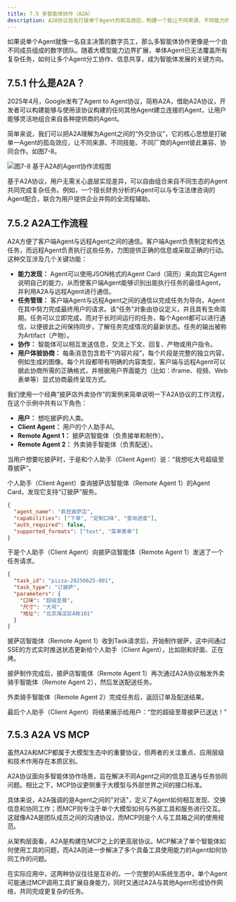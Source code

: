 ```yaml
---
title: 7.5 多智能体协作（A2A）
description: A2A协议旨在打破单个Agent的孤岛效应，构建一个能让不同来源、不同能力的Agent相互发现、通信和协同工作的“数字团队”。通过标准化的“简历”（Agent Card）、任务管理和协作机制，A2A协议让开发者可以自由组合来自不同生态的Agent，联合完成更复杂的跨领域任务，推动了AI从个体智能向群体智能的演进。
---
```


如果说单个Agent就像一名自主决策的数字员工，那么多智能体协作更像是一个由不同成员组成的数字团队。随着大模型能力边界扩展，单体Agent已无法覆盖所有复杂任务，如何让多个Agent分工协作、信息共享，成为智能体发展的关键方向。


## 7.5.1 什么是A2A？

2025年4月，Google发布了Agent to Agent协议，简称A2A，借助A2A协议，开发者可以构建能够与使用该协议构建的任何其他Agent建立连接的Agent，让用户能够灵活地组合来自各种提供商的Agent。

简单来说，我们可以把A2A理解为Agent之间的“外交协议”，它的核心思想是打破单一Agent的孤岛效应，让不同来源、不同技能、不同厂商的Agent彼此兼容、协同合作。如图7-8。

![图7-8 基于A2A的Agent协作流程图](https://cdn.isboyjc.com/ai-evolution/1756139329758.png)

基于A2A协议，用户无需关心底层实现差异，可以自由组合来自不同生态的Agent共同完成复杂任务。例如，一个擅长财务分析的Agent可以与专注法律咨询的Agent配合，联合为用户提供企业并购的全流程辅助。

## 7.5.2 A2A工作流程

A2A方便了客户端Agent与远程Agent之间的通信。客户端Agent负责制定和传达任务，而远程Agent负责执行这些任务，力图提供正确的信息或采取正确的行动。这种交互涉及几个关键功能：

- **能力发现：** Agent可以使用JSON格式的Agent Card（简历）来向其它Agent说明自己的能力，从而使客户端Agent能够识别出能执行任务的最佳Agent，并利用A2A与远程Agent进行通信。
- **任务管理：** 客户端Agent与远程Agent之间的通信以完成任务为导向，Agent在其中努力完成最终用户的请求。该“任务”对象由协议定义，并且具有生命周期。任务可以立即完成，而对于长时间运行的任务，每个Agent都可以进行通信，以便彼此之间保持同步，了解任务完成情况的最新状态。任务的输出被称为Artifact（产物）。
- **协作：** 智能体可以相互发送信息，交流上下文、回复、产物或用户指令。
- **用户体验协商：** 每条消息包含若干“内容片段”，每个片段是完整的独立内容，例如生成的图像。每个片段都带有明确的内容类型，客户端与远程Agent可以据此协商所需的正确格式，并根据用户界面能力（比如：iframe、视频、Web表单等）显式协商最终呈现方式。

我们使用一个经典“披萨店外卖协作”的案例来简单说明一下A2A协议的工作流程，在这个示例中共有以下角色：

- **用户：** 想吃披萨的人类。
- **Client Agent：** 用户的个人助手AI。
- **Remote Agent 1：** 披萨店智能体（负责接单和制作）。
- **Remote Agent 2：** 外卖骑手智能体（负责配送）。

当用户想要吃披萨时，于是和个人助手（Client Agent）说：“我想吃大号超级至尊披萨”。

个人助手（Client Agent）查询披萨店智能体（Remote Agent 1）的Agent Card，发现它支持“订披萨”服务。

```json
{
  "agent_name": "疯狂披萨店",
  "capabilities": ["下单", "定制口味", "查询进度"],
  "auth_required": false,
  "supported_formats": ["text", "菜单表单"]
}
```

于是个人助手（Client Agent）向披萨店智能体（Remote Agent 1）发送了一个任务请求。

```json
{
  "task_id": "pizza-20250625-001",
  "task_type": "订披萨",
  "parameters": {
    "口味": "超级至尊",
    "尺寸": "大号",
    "地址": "北京海淀区A栋101"
  }
}
```

披萨店智能体（Remote Agent 1）收到Task请求后，开始制作披萨，这中间通过SSE的方式实时推送状态更新给个人助手（Client Agent），比如刚和好面、正在烤。

披萨制作完成后，披萨店智能体（Remote Agent 1）再次通过A2A协议触发外卖骑手智能体（Remote Agent 2），然后发送配送任务。

外卖骑手智能体（Remote Agent 2）完成任务后，返回订单及配送结果。

最后个人助手（Client Agent）将结果展示给用户：“您的超级至尊披萨已送达！”


## 7.5.3 A2A VS MCP

虽然A2A和MCP都属于大模型生态中的重要协议，但两者的关注重点、应用层级和技术作用存在本质区别。

A2A协议面向多智能体协作场景，旨在解决不同Agent之间的信息互通与任务协同问题。相比之下，MCP协议更侧重于大模型与外部世界之间的接口标准。

具体来说，A2A强调的是Agent之间的"对话"，定义了Agent如何相互发现、交换信息和协同工作；而MCP则专注于单个大模型如何与外部工具和服务进行交互。这就像A2A是团队成员之间的沟通协议，而MCP则是个人与工具箱之间的使用规范。

从架构层面看，A2A是构建在MCP之上的更高层协议。MCP解决了单个智能体如何使用工具的问题，而A2A则进一步解决了多个具备工具使用能力的Agent如何协同工作的问题。

在实际应用中，这两种协议往往是互补的。一个完整的AI系统生态中，单个Agent可能通过MCP调用工具扩展自身能力，同时又通过A2A与其他Agent形成协作网络，共同完成更复杂的任务。
